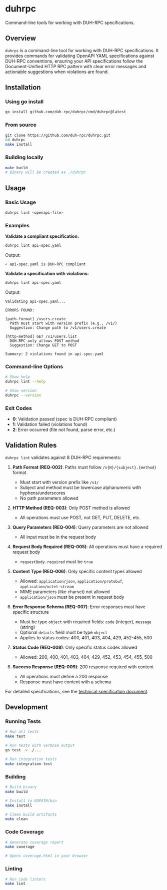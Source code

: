# duhrpc

Command-line tools for working with DUH-RPC specifications.

## Overview

`duhrpc` is a command-line tool for working with DUH-RPC specifications. It provides commands for validating OpenAPI YAML specifications against DUH-RPC conventions, ensuring your API specifications follow the Document-Unified HTTP RPC pattern with clear error messages and actionable suggestions when violations are found.

## Installation

### Using go install

```bash
go install github.com/duh-rpc/duhrpc/cmd/duhrpc@latest
```

### From source

```bash
git clone https://github.com/duh-rpc/duhrpc.git
cd duhrpc
make install
```

### Building locally

```bash
make build
# Binary will be created as ./duhrpc
```

## Usage

### Basic Usage

```bash
duhrpc lint <openapi-file>
```

### Examples

**Validate a compliant specification:**
```bash
duhrpc lint api-spec.yaml
```
Output:
```
✓ api-spec.yaml is DUH-RPC compliant
```

**Validate a specification with violations:**
```bash
duhrpc lint api-spec.yaml
```
Output:
```
Validating api-spec.yaml...

ERRORS FOUND:

[path-format] /users.create
  Path must start with version prefix (e.g., /v1/)
  Suggestion: Change path to /v1/users.create

[http-method] GET /v1/users.list
  DUH-RPC only allows POST method
  Suggestion: Change GET to POST

Summary: 2 violations found in api-spec.yaml
```

### Command-line Options

```bash
# Show help
duhrpc lint --help

# Show version
duhrpc --version
```

### Exit Codes

- **0**: Validation passed (spec is DUH-RPC compliant)
- **1**: Validation failed (violations found)
- **2**: Error occurred (file not found, parse error, etc.)

## Validation Rules

`duhrpc lint` validates against 8 DUH-RPC requirements:

1. **Path Format (REQ-002)**: Paths must follow `/v{N}/{subject}.{method}` format
   - Must start with version prefix like `/v1/`
   - Subject and method must be lowercase alphanumeric with hyphens/underscores
   - No path parameters allowed

2. **HTTP Method (REQ-003)**: Only POST method is allowed
   - All operations must use POST, not GET, PUT, DELETE, etc.

3. **Query Parameters (REQ-004)**: Query parameters are not allowed
   - All input must be in the request body

4. **Request Body Required (REQ-005)**: All operations must have a required request body
   - `requestBody.required` must be `true`

5. **Content Type (REQ-006)**: Only specific content types allowed
   - Allowed: `application/json`, `application/protobuf`, `application/octet-stream`
   - MIME parameters (like charset) not allowed
   - `application/json` must be present in request body

6. **Error Response Schema (REQ-007)**: Error responses must have specific structure
   - Must be type `object` with required fields: `code` (integer), `message` (string)
   - Optional `details` field must be type `object`
   - Applies to status codes: 400, 401, 403, 404, 429, 452-455, 500

7. **Status Code (REQ-008)**: Only specific status codes allowed
   - Allowed: 200, 400, 401, 403, 404, 429, 452, 453, 454, 455, 500

8. **Success Response (REQ-009)**: 200 response required with content
   - All operations must define a 200 response
   - Response must have content with a schema

For detailed specifications, see the [technical specification document](docs/TECHNICAL_SPEC.md).

## Development

### Running Tests

```bash
# Run all tests
make test

# Run tests with verbose output
go test -v ./...

# Run integration tests
make integration-test
```

### Building

```bash
# Build binary
make build

# Install to GOPATH/bin
make install

# Clean build artifacts
make clean
```

### Code Coverage

```bash
# Generate coverage report
make coverage

# Opens coverage.html in your browser
```

### Linting

```bash
# Run code linters
make lint
```
